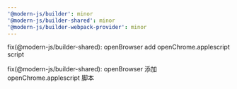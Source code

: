 ```yaml
---
'@modern-js/builder': minor
'@modern-js/builder-shared': minor
'@modern-js/builder-webpack-provider': minor
---
```


fix(@modern-js/builder-shared): openBrowser add openChrome.applescript script

fix(@modern-js/builder-shared): openBrowser 添加 openChrome.applescript 脚本
